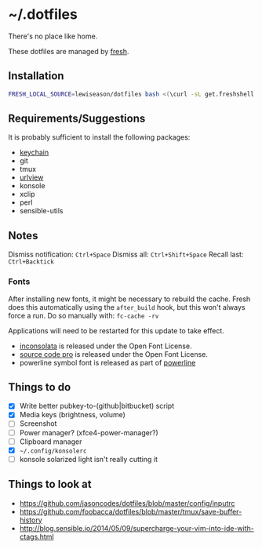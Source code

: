 # ~/.dotfiles

There's no place like home.

These dotfiles are managed by [fresh].

## Installation

``` sh
FRESH_LOCAL_SOURCE=lewiseason/dotfiles bash <(\curl -sL get.freshshell.com)
```

## Requirements/Suggestions

It is probably sufficient to install the following packages:

* [keychain]
* git
* tmux
* [urlview]
* konsole
* xclip
* perl
* sensible-utils

## Notes

Dismiss notification: `Ctrl+Space`
Dismiss all: `Ctrl+Shift+Space`
Recall last: `Ctrl+Backtick`

### Fonts

After installing new fonts, it might be necessary
to rebuild the cache. Fresh does this automatically
using the `after_build` hook, but this won't always
force a run. Do so manually with: `fc-cache -rv`

Applications will need to be restarted for this update
to take effect.

* [inconsolata] is released under the Open Font License.
* [source code pro] is released under the Open Font License.
* powerline symbol font is released as part of [powerline]

## Things to do

- [x] Write better pubkey-to-(github|bitbucket) script
- [x] Media keys (brightness, volume)
- [ ] Screenshot
- [ ] Power manager? (xfce4-power-manager?)
- [ ] Clipboard manager
- [x] `~/.config/konsolerc`
- [ ] konsole solarized light isn't really cutting it

## Things to look at

* https://github.com/jasoncodes/dotfiles/blob/master/config/inputrc
* https://github.com/foobacca/dotfiles/blob/master/tmux/save-buffer-history
* http://blog.sensible.io/2014/05/09/supercharge-your-vim-into-ide-with-ctags.html

[fresh]: http://freshshell.com
[powerline]: https://github.com/powerline/powerline
[inconsolata]: http://levien.com/type/myfonts/inconsolata.html
[source code pro]: https://github.com/adobe-fonts/source-code-pro
[keychain]: http://www.funtoo.org/Keychain
[urlview]: https://github.com/sigpipe/urlview
